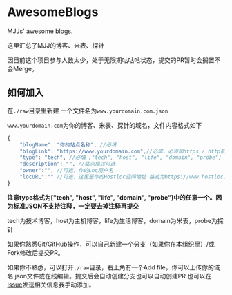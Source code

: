 # AwesomeBlogs

MJJs' awesome blogs.

这里汇总了MJJ的博客、米表、探针

因目前这个项目参与人数太少，处于无限期咕咕咕状态，提交的PR暂时会搁置不会Merge。

## 如何加入

在`./raw`目录里新建 一个文件名为`www.yourdomain.com.json`

`www.yourdomain.com`为你的博客、米表、探针的域名，文件内容格式如下

```javascript
{
    "blogName": "你的站点名称", //必填
    "blogLink": "https://www.yourdomain.com",//必填，必须加https / http前缀
    "type": "tech", //必填 ["tech", "host", "life", "domain", "probe"] 中的类型
    "description": "", //站点描述可选
    "owner":"", //可选，你的Loc用户名
    "locURL":"" //可选，这里是你的Hostloc空间地址 格式为https://www.hostloc.com/space-uid-xxx.html
}
```

**注意type格式为["tech", "host", "life", "domain", "probe"]中的任意一个。因为标准JSON不支持注释，一定要去掉注释再提交**

tech为技术博客，host为主机博客，life为生活博客，domain为米表，probe为探针

如果你熟悉Git/GitHub操作，可以自己新建一个分支（如果你在本组织里）/或Fork修改后提交PR。

如果你不熟悉，可以打开`./raw`目录，右上角有一个Add file，你可以上传你的域名.json文件或在线编辑。提交后会自动创建分支也可以自动创建PR
也可以在[Issue](https://github.com/MJJ-Studio/AwesomeBlogs/issues/2)发送相关信息我手动添加。

